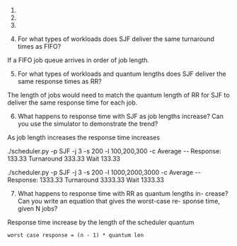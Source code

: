 1.
2.
3.

4. For what types of workloads does SJF deliver the same turnaround
times as FIFO?

If a FIFO job queue arrives in order of job length.

5. For what types of workloads and quantum lengths does SJF deliver
the same response times as RR?

The length of jobs would need to match the quantum length of RR for SJF
to deliver the same response time for each job.

6. What happens to response time with SJF as job lengths increase?
Can you use the simulator to demonstrate the trend?

As job length increases the response time increases

./scheduler.py -p SJF -j 3 -s 200 -l 100,200,300 -c
Average -- Response: 133.33  Turnaround 333.33  Wait 133.33

./scheduler.py -p SJF -j 3 -s 200 -l 1000,2000,3000 -c
Average -- Response: 1333.33  Turnaround 3333.33  Wait 1333.33

7. What happens to response time with RR as quantum lengths in-
crease? Can you write an equation that gives the worst-case re-
sponse time, given N jobs?

Response time increase by the length of the scheduler quantum 

`worst case response = (n - 1) * quantum len`
